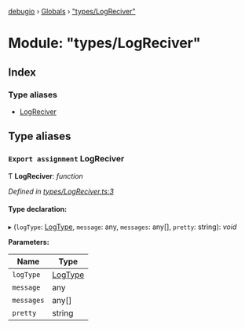 [debugio](../README.md) › [Globals](../globals.md) › ["types/LogReciver"](_types_logreciver_.md)

# Module: "types/LogReciver"

## Index

### Type aliases

* [LogReciver](_types_logreciver_.md#export-assignment-logreciver)

## Type aliases

### `Export assignment` LogReciver

Ƭ **LogReciver**: *function*

*Defined in [types/LogReciver.ts:3](https://github.com/kislball/debugio/blob/9a1c73e/src/types/LogReciver.ts#L3)*

#### Type declaration:

▸ (`logType`: [LogType](_types_logtype_.md#export-assignment-logtype), `message`: any, `messages`: any[], `pretty`: string): *void*

**Parameters:**

Name | Type |
------ | ------ |
`logType` | [LogType](_types_logtype_.md#export-assignment-logtype) |
`message` | any |
`messages` | any[] |
`pretty` | string |
